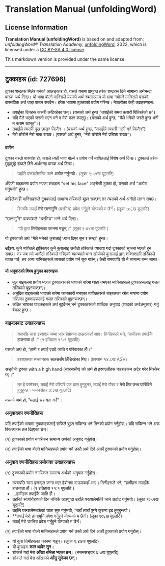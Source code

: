# Translation Manual (unfoldingWord)

## License Information

**Translation Manual (unfoldingWord)** is based on and adapted from: _unfoldingWord® Translation Academy_, [unfoldingWord](https://unfoldingword.org/utw), 2022, which is licensed under a [CC BY-SA 4.0 license](https://creativecommons.org/licenses/by-sa/4.0/legalcode.en).

This markdown version is provided under the same license.



--------------------------------

## टुक्काहरू (id: 727696)

टुक्का शब्दहरू मिलेर बनेको आलङ्‍कार हो, यसले यसमा प्रायुक्त हरेक शब्दहरू दिने सामान्य अर्थभन्दा फरक अर्थ दिन्छ। यो भाषा बोल्ने मानिसले यसको अर्थ नबताएसम्म यो भाषा नबोल्ने मानिसले यसको वास्तविक अर्थ थाहा पाउन सक्दैन। हरेक भाषामा टुक्काको प्रयोग गरिन्छ। नेपालीका केही उदाहरणहरूः

* तपाईंका दिनहरू कसरी कटिरहेका छन्। (यसको अर्थ हुन्छ "तपाईंको समय कसरी बितिरहेको छ")
* यदि मैले भएको जस्तो भएन भने म मेरो कान काट्छु। (यसको अर्थ हुन्छ, "मैले भनेको जस्तै हुन्छ भनी म कसम खान्छु"।)
* तपाईंले त्यसरी मुख छाड्न मिल्दैन । (यसको अर्थ हुन्छ, "तपाईंले त्यसरी गाली गर्न मिल्दैन")
* मेरो छोरोले मेरो नाक राख्छ। (यसको अर्थ हुन्छ, "मेरो छोरोले मेरो प्रतिष्ठा राख्छ")

### वर्णन

टुक्का यस्तो वाक्यांश हो, जसले त्यही भाषा बोल्ने र प्रयोग गर्ने व्यक्तिलाई विशेष अर्थ दिन्छ। टुक्काले हरेक छुट्टाछुट्टै शब्दले दिने अर्थभन्दा फरक अर्थ दिन्छ।

> उहाँले यरूशलेमतिर जाने **अठोट गर्नुभयो**। (लुका ९:५१ख यूएलटि)

अँग्रेजी बाइबलमा प्रयोग भएका शब्दहरू "set his face" अङ्ग्रेजी टुक्का हो, यसको अर्थ "अठोट गर्नुभयो" हुन्छ।

कहिलेकाहीँ मानिसहरूले टुक्कालाई सामान्य तरिकाले बुझ्‍न सक्छन् तर त्यसको अर्थ अनौठो लाग्‍न सक्छ।

> किनकि तपाईं **मेरो छानामुनि** (घरभित्र) प्रवेश गर्नुहुने योग्‍यको म छैनँ। (लूका ७:६ख यूएलटि)

"छानामुनि" वाक्यांशले "घरभित्र" भन्‍ने अर्थ दिन्छ।

> “यी कुरा **तिमीहरूका कानमा गडून्**।” (लूका ९:४४क यूएलटि )

यो टुक्काको अर्थ "मैले भनेको कुरालाई ध्यान दिएर सुन र सम्झ" हुन्छ।

**उद्देश्य**: कुनै व्यक्तिले झुक्किएर कुनै कुरालाई अनौठो तरिकाले व्याख्या गर्दा टुक्काको सृजना भएको हुन सक्छ। तर जब त्यो अनौठो तरिकाले गरिएको व्याख्याले भन्‍न खोजेको कुरालाई झन् शक्तिशाली तरिकाले व्यक्त गर्छ, तब अन्य मानिसहरूले त्यसको प्रयोग गर्न सुरु गर्छन्। केही समयपछि यो नै सामान्य बन्‍न जान्छ।

#### यो अनुवादको विषय हुनुका कारणहरू

* मूल बाइबलमा प्रयोग भएका टुक्काहरूको भाषाको बारेमा थाहा नभएका मानिसहरूले टुक्काहरूलाई गलत तरिकाले बुझ्‍नसक्छन्।.
* अनुदित बाइबलको भाषाको बारेमा जानकारी नभएका व्यक्तिहरूले बाइबलका स्रोत भाषामा प्रयोग गरिएका टुक्काहरूलाई गलत तरिकाले बुझ्‍नसक्छन्।
* लक्षित भाषाका पाठकहरूले अर्थ बुझ्दैनन् भने टुक्काहरूको शाब्दिक अनुवाद (शब्दको अर्थअनुसार) गर्नु बेकार हुन्छ।

### बाइबलबाट उदाहरणहरू

> यसपछि सारा इस्राएल जम्‍मा भएर हेब्रोनमा दाऊदकहाँ आए। तिनीहरूले भने, “हामीहरू तपाईंकै **हाडनाता** हौं।” (१ इतिहास ११:१ यूएलटि)

यसको अर्थ हो, "हामी र तपाईं एउटै जाति र परिवारका हौँ।"

> इस्राएलका सन्तानहरू **साहससँग हिँडिरहेका थिए**। (प्रस्थान १४:८ख ASV)

अङ्ग्रेजी टुक्का with a high hand (साहससँग) को अर्थ हो इस्राएलीहरू नडराइकन अटेर गरेर निस्केर गए।"

> तर हे परमेश्‍वर, तपाईं मेरो वरिपरि एक ढाल हुनुहुन्‍छ, तपाईं मेरो गौरव र **मेरो शिर उच्‍च पारिदिने** हुनुहुन्‍छ। भजनसंग्रह ३:३ख यूएलटि)

यसको अर्थ हो, "मलाई सहायता गर्ने"।

### अनुवादका रणनीतिहरू

यदि तपाईंको भाषामा टुक्काहरूलाई सजिलै बुझ्‍न सकिन्छ भने तिनको प्रयोग गर्नुहोस्। यदि सकिन्‍न भने अरू विकल्पहरू तल दिइएका छन्।

(१) टुक्काको प्रयोग नगरिकन सामान्य अर्थको अनुवाद गर्नुहोस्।

(२) तपाईंको भाषा बोल्ने मानिसहरूले प्रयोग गर्ने उस्तै अर्थ दिने अर्को टुक्काको प्रयोग गर्नुहोस्।

### अनुवाद रणनीतिहरू प्रयोगका उदाहरणहरू

(१) टुक्काको प्रयोग नगरिकन सामान्य अर्थको अनुवाद गर्नुहोस्।

* त्‍यसपछि सारा इस्राएल जम्‍मा भएर हेब्रोनमा दाऊदकहाँ आए। तिनीहरूले भने, “हामीहरू तपाईंकै हाडनाता हौं। (१ इतिहास ११:१ यूएलटि )
* …हामीहरू तपाईंकै जाति हौँ।
* उहाँको स्‍वर्गारोहणको दिन नजिकै आइपुग्‍दा उहाँले यरूशलेमतिरै जाने अठोट गर्नुभयो। (लूका ९:५१ख यूएलटि)
* उहाँले यरूशलेमतर्फको यात्रा सुरु गर्नुभयो, "उहाँ त्यहाँ पुग्‍ने कुरामा दृढ हुनुहुन्थ्यो।
* \*\*तपाईं मेरो छानामुनि प्रवेश गर्नुहुने योग्‍यको म छैनँ। (लूका ७:६ख यूएलटि)
* तपाईं मेरो घरभित्र प्रवेश गर्नुहुने योग्‍यको म छैनँ।

(२) तपाईंको भाषा बोल्ने मानिसहरूले प्रयोग गर्ने उस्तै अर्थ दिने अर्को टुक्काको प्रयोग गर्नुहोस्।

* यी कुरा तिमीहरूका कानमा गडून्। (लूका ९:४४क यूएलटि)
* यी कुराहरू **कान थापेर सुन**।
* शोकले गर्दा मेरा **आँखा धमिला भएका छन्‌**। (भजनसङ्ग्रह ६:७ख युएलटि)
* शोकले गर्दा मेरा आँखाको **आँसु सुकेका छन्**।


